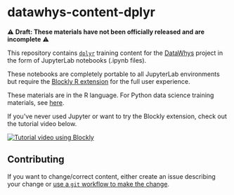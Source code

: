 # datawhys-content-dplyr

:warning: **Draft: These materials have not been officially released and are incomplete** :warning:

This repository contains [`dplyr`](https://dplyr.tidyverse.org/index.html) training content for the [DataWhys](https://nsf.gov/awardsearch/showAward?AWD_ID=1918751&HistoricalAwards=false) project in the form of JupyterLab notebooks (.ipynb files).

These notebooks are completely portable to all JupyterLab environments but require the [Blockly R extension](https://github.com/aolney/jupyterlab-blockly-r-extension) for the full user experience.

These materials are in the R language. 
For Python data science training materials, see [here](https://github.com/memphis-iis/datawhys-content-notebooks).

<!-- 

For a complete list of topics covered, see [the course outline](Course-outline.ipynb).
Each topic has an introduction/worked example notebook and an independent problem solving notebook (`-PS`).

All materials are currently in Python.
Versions in R are forthcoming.

## Check it out!

### Static viewing

Click on any notebook in the repository, and GitHub will render it in your browser as a non-interactive document.

### Interactive viewing

Launch a demo session by clicking on the Binder badge below.

[![Binder](https://mybinder.org/badge_logo.svg)](https://mybinder.org/v2/gh/memphis-iis/datawhys-content-notebooks/master?urlpath=lab) -->

If you've never used Jupyter or want to try the Blockly extension, check out the tutorial video below.

[![Tutorial video using Blockly](https://img.youtube.com/vi/-luPzplPDI0/0.jpg)](https://youtu.be/-luPzplPDI0 "Tutorial video using Blockly")

<!-- 
## Development

### Prerequisites

- [JupyterLab](https://jupyter.org/install)
- [Blockly extension](https://github.com/aolney/fable-jupyterlab-blockly-extension) (optional but strongly recommended)
- [Xeus Python Kernel](https://github.com/jupyter-xeus/xeus-python) (optional but strongly recommended)

The above is a minimal environment.
See the `binder` subfolder for the recommended [conda env](https://docs.conda.io/projects/conda/en/latest/user-guide/tasks/manage-environments.html#creating-an-environment-from-an-environment-yml-file) and [JupyterLab extension](https://jupyterlab.readthedocs.io/en/stable/user/extensions.html#using-the-terminal) installation.

### Internal development

Any other content-related materials, e.g. spreadsheets, should be placed [in the OneDrive folder](https://livememphis-my.sharepoint.com/:f:/r/personal/aolney_memphis_edu/Documents/DataWhys/content-planning?csf=1&e=LPEGbr). If you create an issue that references a document in that folder, please try to link to said document. -->


## Contributing

If you want to change/correct content, either create an issue describing your change or [use a `git` workflow to make the change](https://www.atlassian.com/git/tutorials/making-a-pull-request).
